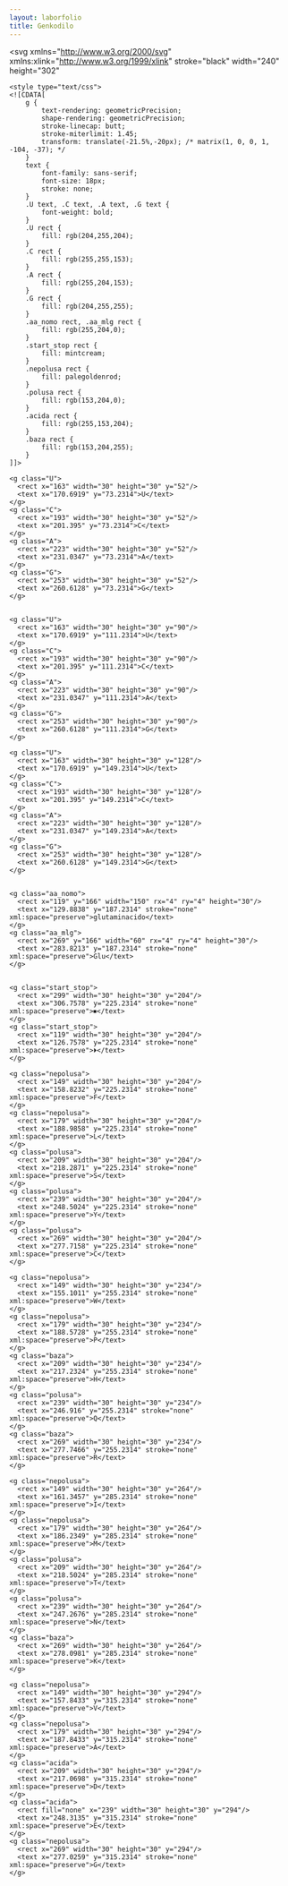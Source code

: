 ```yaml
---
layout: laborfolio
title: Genkodilo
---
```


<!-- % https://en.wikipedia.org/wiki/DNA_and_RNA_codon_tables -->

<svg xmlns="http://www.w3.org/2000/svg" 
    xmlns:xlink="http://www.w3.org/1999/xlink" 
    stroke="black" 
    width="240" height="302"
>


    <style type="text/css">
    <![CDATA[
        g {
            text-rendering: geometricPrecision;
            shape-rendering: geometricPrecision;
            stroke-linecap: butt;
            stroke-miterlimit: 1.45;
            transform: translate(-21.5%,-20px); /* matrix(1, 0, 0, 1, -104, -37); */
        }
        text {
            font-family: sans-serif;
            font-size: 18px;
            stroke: none;
        }
        .U text, .C text, .A text, .G text {
            font-weight: bold;
        }
        .U rect {
            fill: rgb(204,255,204);            
        } 
        .C rect {
            fill: rgb(255,255,153);
        }
        .A rect {
            fill: rgb(255,204,153);
        }
        .G rect {
            fill: rgb(204,255,255);
        }
        .aa_nomo rect, .aa_mlg rect {
            fill: rgb(255,204,0);
        }
        .start_stop rect {
            fill: mintcream;
        }
        .nepolusa rect {
            fill: palegoldenrod;
        }
        .polusa rect {
            fill: rgb(153,204,0);
        }
        .acida rect {
            fill: rgb(255,153,204);
        }
        .baza rect {
            fill: rgb(153,204,255);
        }
    ]]>
  </style> 

  <!--Generated by ySVG 2.5-->
  <defs id="genericDefs"/>
  <g>
  <!--
    <g fill="none">
      <rect x="104" width="240" height="302" y="37" stroke="none"/>
    </g>
    -->

    <g class="U">
      <rect x="163" width="30" height="30" y="52"/>
      <text x="170.6919" y="73.2314">U</text>
    </g>
    <g class="C">
      <rect x="193" width="30" height="30" y="52"/>
      <text x="201.395" y="73.2314">C</text>
    </g>
    <g class="A">
      <rect x="223" width="30" height="30" y="52"/>
      <text x="231.0347" y="73.2314">A</text>
    </g>
    <g class="G">
      <rect x="253" width="30" height="30" y="52"/>
      <text x="260.6128" y="73.2314">G</text>
    </g>


    <g class="U">
      <rect x="163" width="30" height="30" y="90"/>
      <text x="170.6919" y="111.2314">U</text>
    </g>
    <g class="C">
      <rect x="193" width="30" height="30" y="90"/>
      <text x="201.395" y="111.2314">C</text>
    </g>
    <g class="A">
      <rect x="223" width="30" height="30" y="90"/>
      <text x="231.0347" y="111.2314">A</text>
    </g>
    <g class="G">
      <rect x="253" width="30" height="30" y="90"/>
      <text x="260.6128" y="111.2314">G</text>
    </g>

    <g class="U">
      <rect x="163" width="30" height="30" y="128"/>
      <text x="170.6919" y="149.2314">U</text>
    </g>
    <g class="C">
      <rect x="193" width="30" height="30" y="128"/>
      <text x="201.395" y="149.2314">C</text>
    </g>
    <g class="A">
      <rect x="223" width="30" height="30" y="128"/>
      <text x="231.0347" y="149.2314">A</text>
    </g>
    <g class="G">
      <rect x="253" width="30" height="30" y="128"/>
      <text x="260.6128" y="149.2314">G</text>
    </g>


    <g class="aa_nomo">
      <rect x="119" y="166" width="150" rx="4" ry="4" height="30"/>
      <text x="129.8838" y="187.2314" stroke="none" xml:space="preserve">glutaminacido</text>
    </g>
    <g class="aa_mlg">
      <rect x="269" y="166" width="60" rx="4" ry="4" height="30"/>
      <text x="283.8213" y="187.2314" stroke="none" xml:space="preserve">Glu</text>
    </g>


    <g class="start_stop">
      <rect x="299" width="30" height="30" y="204"/>
      <text x="306.7578" y="225.2314" stroke="none" xml:space="preserve">⏹</text>
    </g>
    <g class="start_stop">
      <rect x="119" width="30" height="30" y="204"/>
      <text x="126.7578" y="225.2314" stroke="none" xml:space="preserve">⏵</text>
    </g>

    <g class="nepolusa">
      <rect x="149" width="30" height="30" y="204"/>
      <text x="158.8232" y="225.2314" stroke="none" xml:space="preserve">F</text>
    </g>
    <g class="nepolusa">
      <rect x="179" width="30" height="30" y="204"/>
      <text x="188.9858" y="225.2314" stroke="none" xml:space="preserve">L</text>
    </g>
    <g class="polusa">
      <rect x="209" width="30" height="30" y="204"/>
      <text x="218.2871" y="225.2314" stroke="none" xml:space="preserve">S</text>
    </g>
    <g class="polusa">
      <rect x="239" width="30" height="30" y="204"/>
      <text x="248.5024" y="225.2314" stroke="none" xml:space="preserve">Y</text>
    </g>
    <g class="polusa">
      <rect x="269" width="30" height="30" y="204"/>
      <text x="277.7158" y="225.2314" stroke="none" xml:space="preserve">C</text>
    </g>

    <g class="nepolusa">
      <rect x="149" width="30" height="30" y="234"/>
      <text x="155.1011" y="255.2314" stroke="none" xml:space="preserve">W</text>
    </g>
    <g class="nepolusa">
      <rect x="179" width="30" height="30" y="234"/>
      <text x="188.5728" y="255.2314" stroke="none" xml:space="preserve">P</text>
    </g>
    <g class="baza">
      <rect x="209" width="30" height="30" y="234"/>
      <text x="217.2324" y="255.2314" stroke="none" xml:space="preserve">H</text>
    </g>
    <g class="polusa">
      <rect x="239" width="30" height="30" y="234"/>
      <text x="246.916" y="255.2314" stroke="none" xml:space="preserve">Q</text>
    </g>
    <g class="baza">
      <rect x="269" width="30" height="30" y="234"/>
      <text x="277.7466" y="255.2314" stroke="none" xml:space="preserve">R</text>
    </g>

    <g class="nepolusa">
      <rect x="149" width="30" height="30" y="264"/>
      <text x="161.3457" y="285.2314" stroke="none" xml:space="preserve">I</text>
    </g>
    <g class="nepolusa">
      <rect x="179" width="30" height="30" y="264"/>
      <text x="186.2349" y="285.2314" stroke="none" xml:space="preserve">M</text>
    </g>
    <g class="polusa">
      <rect x="209" width="30" height="30" y="264"/>
      <text x="218.5024" y="285.2314" stroke="none" xml:space="preserve">T</text>
    </g>
    <g class="polusa">
      <rect x="239" width="30" height="30" y="264"/>
      <text x="247.2676" y="285.2314" stroke="none" xml:space="preserve">N</text>
    </g>
    <g class="baza">
      <rect x="269" width="30" height="30" y="264"/>
      <text x="278.0981" y="285.2314" stroke="none" xml:space="preserve">K</text>
    </g>

    <g class="nepolusa">
      <rect x="149" width="30" height="30" y="294"/>
      <text x="157.8433" y="315.2314" stroke="none" xml:space="preserve">V</text>
    </g>
    <g class="nepolusa">
      <rect x="179" width="30" height="30" y="294"/>
      <text x="187.8433" y="315.2314" stroke="none" xml:space="preserve">A</text>
    </g>
    <g class="acida">
      <rect x="209" width="30" height="30" y="294"/>
      <text x="217.0698" y="315.2314" stroke="none" xml:space="preserve">D</text>
    </g>
    <g class="acida">
      <rect fill="none" x="239" width="30" height="30" y="294"/>
      <text x="248.3135" y="315.2314" stroke="none" xml:space="preserve">E</text>
    </g>
    <g class="nepolusa">
      <rect x="269" width="30" height="30" y="294"/>
      <text x="277.0259" y="315.2314" stroke="none" xml:space="preserve">G</text>
    </g>

  </g>
</svg>
